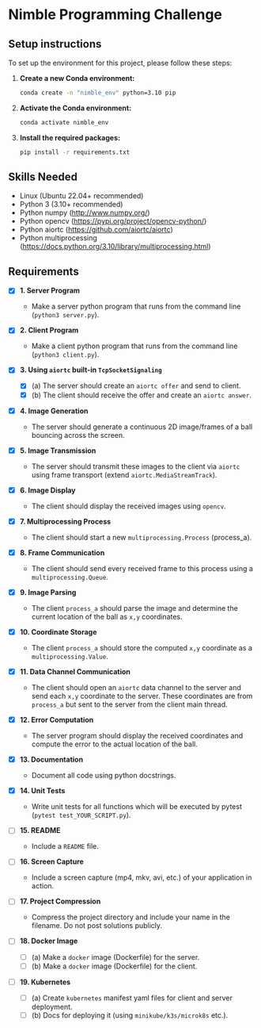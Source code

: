 # Nimble Programming Challenge

## Setup instructions

To set up the environment for this project, please follow these steps:

1. **Create a new Conda environment:**
   ```bash
   conda create -n "nimble_env" python=3.10 pip
   ```

2. **Activate the Conda environment:**
   ```bash
   conda activate nimble_env
   ```

3. **Install the required packages:**
   ```bash
   pip install -r requirements.txt
   ```


## Skills Needed
- Linux (Ubuntu 22.04+ recommended)
- Python 3 (3.10+ recommended)
- Python numpy (http://www.numpy.org/)
- Python opencv (https://pypi.org/project/opencv-python/)
- Python aiortc (https://github.com/aiortc/aiortc)
- Python multiprocessing (https://docs.python.org/3.10/library/multiprocessing.html)

## Requirements

- [x] **1. Server Program**
  - Make a server python program that runs from the command line (`python3 server.py`).

- [x] **2. Client Program**
  - Make a client python program that runs from the command line (`python3 client.py`).

- [x] **3. Using `aiortc` built-in `TcpSocketSignaling`**
  - [x] (a) The server should create an `aiortc offer` and send to client.
  - [x] (b) The client should receive the offer and create an `aiortc answer`.

- [x] **4. Image Generation**
  - The server should generate a continuous 2D image/frames of a ball bouncing across the screen.

- [x] **5. Image Transmission**
  - The server should transmit these images to the client via `aiortc` using frame transport (extend `aiortc.MediaStreamTrack`).

- [x] **6. Image Display**
  - The client should display the received images using `opencv`.

- [x] **7. Multiprocessing Process**
  - The client should start a new `multiprocessing.Process` (process_a).

- [x] **8. Frame Communication**
  - The client should send every received frame to this process using a `multiprocessing.Queue`.

- [x] **9. Image Parsing**
  - The client `process_a` should parse the image and determine the current location of the ball as `x,y` coordinates.

- [x] **10. Coordinate Storage**
  - The client `process_a` should store the computed `x,y` coordinate as a `multiprocessing.Value`.

- [x] **11. Data Channel Communication**
  - The client should open an `aiortc` data channel to the server and send each `x,y` coordinate to the server. These coordinates are from `process_a` but sent to the server from the client main thread.

- [x] **12. Error Computation**
  - The server program should display the received coordinates and compute the error to the actual location of the ball.

- [x] **13. Documentation**
  - Document all code using python docstrings.

- [x] **14. Unit Tests**
  - Write unit tests for all functions which will be executed by pytest (`pytest test_YOUR_SCRIPT.py`).

- [ ] **15. README**
  - Include a `README` file.

- [ ] **16. Screen Capture**
  - Include a screen capture (mp4, mkv, avi, etc.) of your application in action.

- [ ] **17. Project Compression**
  - Compress the project directory and include your name in the filename. Do not post solutions publicly.

- [ ] **18. Docker Image**
  - [ ] (a) Make a `docker` image (Dockerfile) for the server.
  - [ ] (b) Make a `docker` image (Dockerfile) for the client.

- [ ] **19. Kubernetes**
  - [ ] (a) Create `kubernetes` manifest yaml files for client and server deployment.
  - [ ] (b) Docs for deploying it (using `minikube/k3s/microk8s` etc.).
